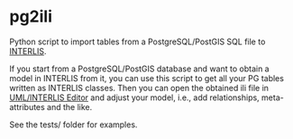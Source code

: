 # pg2ili
Python script to import tables from a PostgreSQL/PostGIS SQL file to [INTERLIS](https://www.interlis.ch/en).


If you start from a PostgreSQL/PostGIS database and want to obtain a model in INTERLIS from it, you can use this script to get all your PG tables written as INTERLIS classes. Then you can open the obtained ili file in [UML/INTERLIS Editor](https://github.com/AgenciaImplementacion/umleditor/) and adjust your model, i.e., add relationships, meta-attributes and the like. 

See the tests/ folder for examples.
